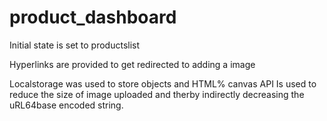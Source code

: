 # product_dashboard

Initial state is set to productslist

Hyperlinks are provided to get redirected to adding a image 

Localstorage was used to store objects and HTML% canvas API Is used to reduce the size of image uploaded and therby indirectly decreasing the uRL64base encoded string.

